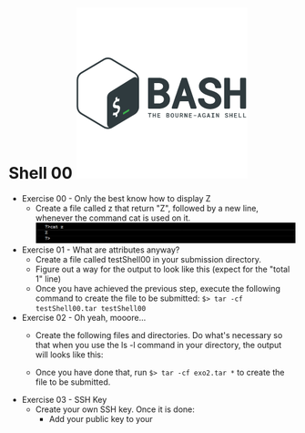 # Shell 00       ![bash](pics/bash.png)

- Exercise 00 - Only the best know how to display Z
  - Create a file called z that return "Z", followed by a new line, whenever the command cat is used on it.
  ![Image1](pics/only_z.png)
- Exercise 01 - What are attributes anyway?
  - Create a file called testShell00 in your submission directory.
  - Figure out a way for the output to look like this (expect for the "total 1" line)
  - Once you have achieved the previous step, execute the following command to create the file to be submitted: ```$> tar -cf testShell00.tar testShell00```
- Exercise 02 - Oh yeah, mooore...
  - Create the following files and directories. Do what's necessary so that when you use the ls -l command in your directory, the output will looks like this:

  - Once you have done that, run ```$> tar -cf exo2.tar *``` to create the file to be submitted.
- Exercise 03 - SSH Key
  - Create your own SSH key. Once it is done:
    - Add your public key to your 



